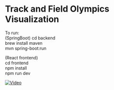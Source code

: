 # Track and Field Olympics Visualization  

To run:  
(SpringBoot)
cd backend  
brew install maven  
mvn spring-boot:run  

(React frontend)  
cd frontend  
npm install  
npm run dev  

[![Video](https://img.youtube.com/vi/5-NagkzIze0/hqdefault.jpg)](https://www.youtube.com/watch?v=5-NagkzIze0)

